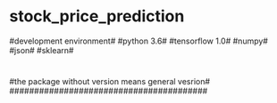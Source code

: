 # stock_price_prediction
#development environment#
#python 3.6#
#tensorflow 1.0#
#numpy#
#json#
#sklearn#
#
#the package without version means general vesrion#
########################################
